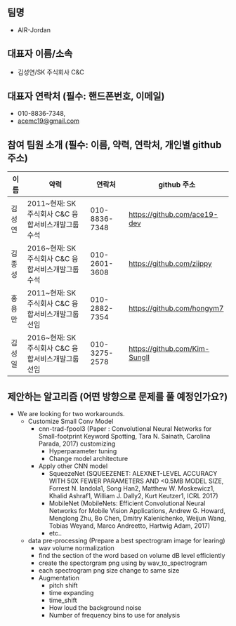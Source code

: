 ## 팀명
- AIR-Jordan

## 대표자 이름/소속
- 김성연/SK 주식회사 C&C

## 대표자 연락처 (필수: 핸드폰번호, 이메일)
- 010-8836-7348, 
- acemc19@gmail.com

## 참여 팀원 소개 (필수: 이름, 약력, 연락처, 개인별 github 주소)
| 이름 | 약력 | 연락처 | github 주소 |
|---|---|---|---|
| 김성연 | 2011~현재: SK 주식회사 C&C 융합서비스개발그룹 수석 | 010-8836-7348  | https://github.com/ace19-dev  |
| 김종성 | 2016~현재: SK 주식회사 C&C 융합서비스개발그룹 수석 | 010-2601-3608  | https://github.com/ziippy  |
| 홍용만 | 2011~현재: SK 주식회사 C&C 융합서비스개발그룹 선임 | 010-2882-7354  | https://github.com/hongym7  |
| 김성일 | 2016~현재: SK 주식회사 C&C 융합서비스개발그룹 선임 | 010-3275-2578  | https://github.com/Kim-SungIl  |


## 제안하는 알고리즘 (어떤 방향으로 문제를 풀 예정인가요?)
- We are looking for two workarounds.
  - Customize Small Conv Model
    - cnn-trad-fpool3 (Paper : Convolutional Neural Networks for Small-footprint Keyword Spotting, Tara N. Sainath, Carolina Parada, 2017) customizing
      - Hyperparameter tuning
      - Change model architecture
    - Apply other CNN model
      - SqueezeNet (SQUEEZENET: ALEXNET-LEVEL ACCURACY WITH 50X FEWER PARAMETERS AND <0.5MB MODEL SIZE, Forrest N. Iandola1, Song Han2, Matthew W. Moskewicz1, Khalid Ashraf1, William J. Dally2, Kurt Keutzer1, ICRL 2017)
      - MobileNet (MobileNets: Efficient Convolutional Neural Networks for Mobile Vision Applications, Andrew G. Howard, Menglong Zhu, Bo Chen, Dmitry Kalenichenko, Weijun Wang, Tobias Weyand, Marco Andreetto, Hartwig Adam, 2017)
      - etc..
  
  - data pre-processing (Prepare a best spectrogram image for learing)
    - wav volume normalization
    - find the section of the word based on volume dB level efficiently
    - create the spectorgram png using by wav_to_spectrogram
    - each spectrogram png size change to same size
    - Augmentation
      - pitch shift
      - time expanding
      - time_shift
      - How loud the background noise
      - Number of frequency bins to use for analysis


